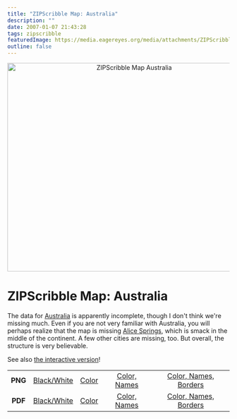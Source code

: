 ```yaml
---
title: "ZIPScribble Map: Australia"
description: ""
date: 2007-01-07 21:43:28
tags: zipscribble
featuredImage: https://media.eagereyes.org/media/attachments/ZIPScribbleMaps/ZIPScribbleMap-Australia-color-borders.png
outline: false
---
```


<p align="center"><img title="ZIPScribble Map Australia" src="https://media.eagereyes.org/media/attachments/ZIPScribbleMaps/ZIPScribbleMap-Australia-color-borders.png" alt="ZIPScribble Map Australia" width="559" height="473" border="0" /></p>

# ZIPScribble Map: Australia

The data for <a href="http://en.wikipedia.org/wiki/Australia">Australia</a> is apparently incomplete, though I don't think we're missing much. Even if you are not very familiar with Australia, you will perhaps realize that the map is missing <a href="http://en.wikipedia.org/wiki/Alice_Springs%2C_Australia">Alice Springs</a>, which is smack in the middle of the continent. A few other cities are missing, too. But overall, the structure is very believable.

See also <a href="/zipscribble-maps/interactive-zipscribble-map#AU">the interactive version</a>!

<table width="80%" border="0" align="center">
<tbody>
<tr>
<td align="center"><strong>PNG</strong></td>
<td align="center"><a href="https://media.eagereyes.org/media/attachments/ZIPScribbleMaps/ZIPScribbleMap-Australia.png" target="_blank" rel="slb_off">Black/White</a></td>
<td align="center"><a href="https://media.eagereyes.org/media/attachments/ZIPScribbleMaps/ZIPScribbleMap-Australia-color.png" target="_blank" rel="slb_off">Color</a></td>
<td align="center"><a href="https://media.eagereyes.org/media/attachments/ZIPScribbleMaps/ZIPScribbleMap-Australia-color-names.png" target="_blank" rel="slb_off">Color, Names</a></td>
<td align="center"><a href="https://media.eagereyes.org/media/attachments/ZIPScribbleMaps/ZIPScribbleMap-Australia-color-names-borders.png" target="_blank" rel="slb_off">Color, Names, Borders</a></td>
</tr>
<tr>
<td align="center"><strong>PDF</strong></td>
<td align="center"><a href="https://media.eagereyes.org/media/attachments/ZIPScribbleMaps/ZIPScribbleMap-Australia.pdf" target="_blank">Black/White</a></td>
<td align="center"><a href="https://media.eagereyes.org/media/attachments/ZIPScribbleMaps/ZIPScribbleMap-Australia-color.pdf" target="_blank">Color </a></td>
<td align="center"><a href="https://media.eagereyes.org/media/attachments/ZIPScribbleMaps/ZIPScribbleMap-Australia-color-names.pdf" target="_blank">Color, Names</a></td>
<td align="center"><a href="https://media.eagereyes.org/media/attachments/ZIPScribbleMaps/ZIPScribbleMap-Australia-color-names-borders.pdf" target="_blank">Color, Names, Borders</a></td>
</tr>
</tbody>
</table>


<PostedBy />



